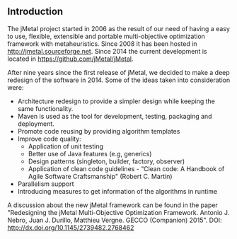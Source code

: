 <!--<div id='introduccion'/>-->

## Introduction 

The jMetal project started in 2006 as the result of our need of having a easy to use, flexible, extensible and portable multi-objective optimization framework with metaheuristics. Since 2008 it has been hosted in http://jmetal.sourceforge.net. Since 2014 the current development is located in https://github.com/jMetal/jMetal.

After nine years since the first release of jMetal, we decided to make a deep redesign of the software in 2014. Some of the ideas taken into consideration were:

* Architecture redesign to provide a simpler design while keeping the same functionality.
* Maven is used as the tool for development, testing, packaging and deployment.
* Promote code reusing by providing algorithm templates
* Improve code quality:
  * Application of unit testing
  * Better use of Java features (e.g, generics)
  * Design patterns (singleton, builder, factory, observer)
  * Application of clean code guidelines - “Clean code: A Handbook of Agile Software Craftsmanship" (Robert C. Martin)
* Parallelism support
* Introducing measures to get information of the algorithms in runtime

A discussion about the new jMetal framework can be found in the paper "Redesigning the jMetal Multi-Objective Optimization Framework. Antonio J. Nebro, Juan J. Durillo, Matthieu Vergne. GECCO (Companion) 2015". DOI: http://dx.doi.org/10.1145/2739482.2768462
